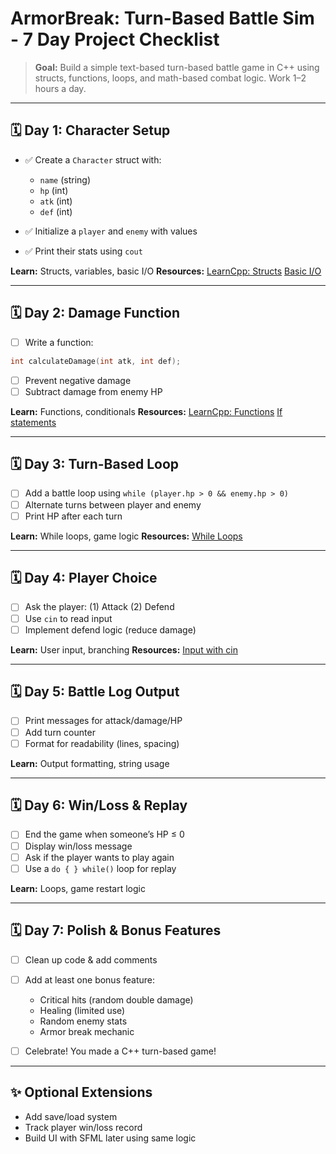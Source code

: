 # ArmorBreak: Turn-Based Battle Sim - 7 Day Project Checklist

> **Goal:** Build a simple text-based turn-based battle game in C++ using structs, functions, loops, and math-based combat logic. Work 1–2 hours a day.

---

## 🗓️ Day 1: Character Setup

- ✅ Create a `Character` struct with:

  - `name` (string)
  - `hp` (int)
  - `atk` (int)
  - `def` (int)

- ✅  Initialize a `player` and `enemy` with values
- ✅  Print their stats using `cout`

**Learn:** Structs, variables, basic I/O
**Resources:**
[LearnCpp: Structs](https://www.learncpp.com/cpp-tutorial/introduction-to-structs-enumerations-and-classes/)
[Basic I/O](https://www.learncpp.com/cpp-tutorial/basic-input-and-output/)

---

## 🗓️ Day 2: Damage Function

- [ ] Write a function:

```cpp
int calculateDamage(int atk, int def);
```

- [ ] Prevent negative damage
- [ ] Subtract damage from enemy HP

**Learn:** Functions, conditionals
**Resources:**
[LearnCpp: Functions](https://www.learncpp.com/cpp-tutorial/introduction-to-functions/)
[If statements](https://www.learncpp.com/cpp-tutorial/if-statements/)

---

## 🗓️ Day 3: Turn-Based Loop

- [ ] Add a battle loop using `while (player.hp > 0 && enemy.hp > 0)`
- [ ] Alternate turns between player and enemy
- [ ] Print HP after each turn

**Learn:** While loops, game logic
**Resources:**
[While Loops](https://www.learncpp.com/cpp-tutorial/while-statements/)

---

## 🗓️ Day 4: Player Choice

- [ ] Ask the player: (1) Attack (2) Defend
- [ ] Use `cin` to read input
- [ ] Implement defend logic (reduce damage)

**Learn:** User input, branching
**Resources:**
[Input with cin](https://www.learncpp.com/cpp-tutorial/basic-input-using-cin/)

---

## 🗓️ Day 5: Battle Log Output

- [ ] Print messages for attack/damage/HP
- [ ] Add turn counter
- [ ] Format for readability (lines, spacing)

**Learn:** Output formatting, string usage

---

## 🗓️ Day 6: Win/Loss & Replay

- [ ] End the game when someone’s HP ≤ 0
- [ ] Display win/loss message
- [ ] Ask if the player wants to play again
- [ ] Use a `do { } while()` loop for replay

**Learn:** Loops, game restart logic

---

## 🗓️ Day 7: Polish & Bonus Features

- [ ] Clean up code & add comments
- [ ] Add at least one bonus feature:

  - Critical hits (random double damage)
  - Healing (limited use)
  - Random enemy stats
  - Armor break mechanic

- [ ] Celebrate! You made a C++ turn-based game!

---

## ✨ Optional Extensions

- Add save/load system
- Track player win/loss record
- Build UI with SFML later using same logic
